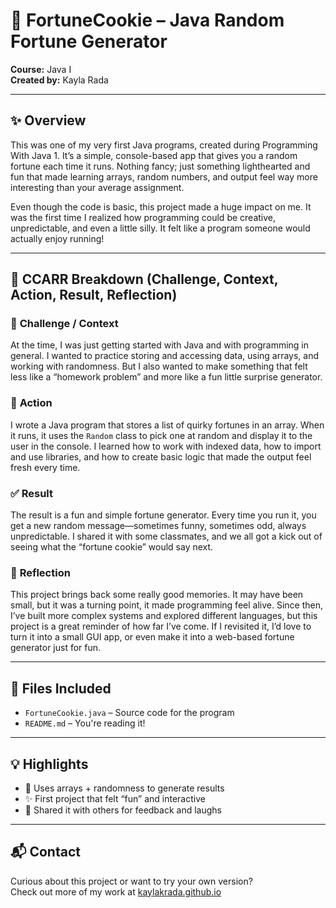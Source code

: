 # 🥠 FortuneCookie – Java Random Fortune Generator  
**Course:** Java I  
**Created by:** Kayla Rada  

---

## ✨ Overview
This was one of my very first Java programs, created during Programming With Java 1. It’s a simple, console-based app that gives you a random fortune each time it runs. Nothing fancy; just something lighthearted and fun that made learning arrays, random numbers, and output feel way more interesting than your average assignment.

Even though the code is basic, this project made a huge impact on me. It was the first time I realized how programming could be creative, unpredictable, and even a little silly. It felt like a program someone would actually enjoy running!

---

## 🚗 CCARR Breakdown (Challenge, Context, Action, Result, Reflection)

### 🔹 **Challenge / Context**
At the time, I was just getting started with Java and with programming in general. I wanted to practice storing and accessing data, using arrays, and working with randomness. But I also wanted to make something that felt less like a “homework problem” and more like a fun little surprise generator.

### 🔧 **Action**
I wrote a Java program that stores a list of quirky fortunes in an array. When it runs, it uses the `Random` class to pick one at random and display it to the user in the console. I learned how to work with indexed data, how to import and use libraries, and how to create basic logic that made the output feel fresh every time.

### ✅ **Result**
The result is a fun and simple fortune generator. Every time you run it, you get a new random message—sometimes funny, sometimes odd, always unpredictable. I shared it with some classmates, and we all got a kick out of seeing what the “fortune cookie” would say next.

### 💭 **Reflection**
This project brings back some really good memories. It may have been small, but it was a turning point, it made programming feel alive. Since then, I’ve built more complex systems and explored different languages, but this project is a great reminder of how far I’ve come. If I revisited it, I’d love to turn it into a small GUI app, or even make it into a web-based fortune generator just for fun.

---

## 📁 Files Included
- `FortuneCookie.java` – Source code for the program  
- `README.md` – You're reading it!

---

## 💡 Highlights
- 🎲 Uses arrays + randomness to generate results  
- ✨ First project that felt “fun” and interactive  
- 💬 Shared it with others for feedback and laughs

---

## 📬 Contact  
Curious about this project or want to try your own version?  
Check out more of my work at [kaylakrada.github.io](https://kaylakrada.github.io)
